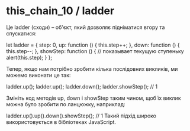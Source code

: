 # this_chain_10 / ladder

Це ladder (сходи) – об'єкт, який дозволяє підніматися вгору та спускатися:

let ladder = {
    step: 0,
    up: function () {
        this.step++;
    },
    down: function () {
        this.step--;
    },
    showStep: function () { // показывает текущую ступеньку
        alert(this.step);
    }
};

Тепер, якщо нам потрібно зробити кілька послідовних викликів, ми можемо виконати це так:

ladder.up();
ladder.up();
ladder.down();
ladder.showStep(); // 1


Змініть код методів up, down і showStep таким чином, щоб їх виклик можна було зробити по ланцюжку, наприклад:

ladder.up().up().down().showStep(); // 1
Такий підхід широко використовується в бібліотеках JavaScript.